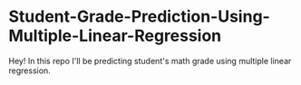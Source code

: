# Student-Grade-Prediction-Using-Multiple-Linear-Regression
Hey! In this repo I'll be predicting student's math grade using multiple linear regression.
